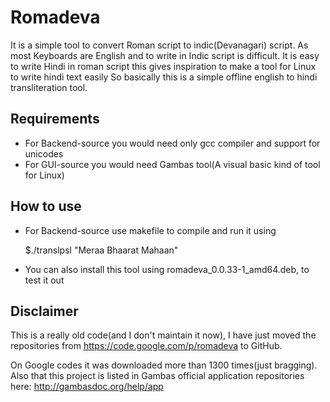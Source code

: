 Romadeva
========

It is a simple tool to convert Roman script to indic(Devanagari) script. As most Keyboards are English and to write in Indic script is difficult. It is easy to write Hindi in roman script this gives inspiration to make a tool for Linux to write hindi text easily
So basically this is a simple offline english to hindi transliteration tool.

## Requirements ##
* For Backend-source you would need only gcc compiler and support for unicodes
* For GUI-source you would need Gambas tool(A visual basic kind of tool for Linux)

## How to use ##

* For Backend-source use makefile to compile and run it using <p>
$./translpsl "Meraa Bhaarat Mahaan"
* You can also install this tool using romadeva_0.0.33-1_amd64.deb, to test it out

## Disclaimer ##

This is a really old code(and I don't maintain it now), I have just moved the repositories from https://code.google.com/p/romadeva to GitHub.<p>
On Google codes it was downloaded more than 1300 times(just bragging). Also that this project is listed in Gambas official application repositories here: http://gambasdoc.org/help/app
